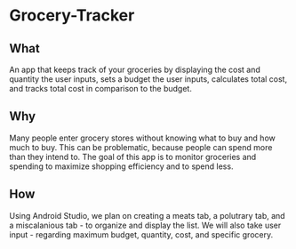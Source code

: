 # Grocery-Tracker
## What
An app that keeps track of your groceries by displaying the cost and quantity the user inputs, sets a budget the user inputs, calculates total cost, and tracks total cost in comparison to the budget.
## Why
Many people enter grocery stores without knowing what to buy and how much to buy. This can be problematic, because people can spend more than they intend to. The goal of this app is to monitor groceries and spending to maximize shopping efficiency and to spend less.
## How
Using Android Studio, we plan on creating a meats tab, a polutrary tab, and a miscalanious tab - to organize and display the list. We will also take user input - regarding maximum budget, quantity, cost, and specific grocery.
